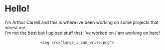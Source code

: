 # Hello!

I'm Arthur Carrell and this is where ive been working on some projects that intrest me.  
I'm not the best but I upload stuff that I've worked on / am working on here!

                    <img src="langs_i_can_write.png">
